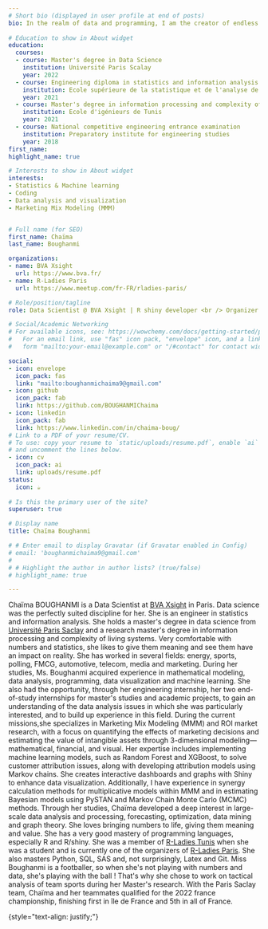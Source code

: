 ```yaml
---
# Short bio (displayed in user profile at end of posts)
bio: In the realm of data and programming, I am the creator of endless possibilities.
  
# Education to show in About widget
education:
  courses:
  - course: Master's degree in Data Science
    institution: Université Paris Scalay
    year: 2022
  - course: Engineering diploma in statistics and information analysis 
    institution: Ecole supérieure de la statistique et de l'analyse de l'information
    year: 2021
  - course: Master's degree in information processing and complexity of living systems
    institution: Ecole d'igénieurs de Tunis
    year: 2021
  - course: National competitive engineering entrance examination
    institution: Preparatory institute for engineering studies
    year: 2018
first_name: 
highlight_name: true

# Interests to show in About widget
interests:
- Statistics & Machine learning
- Coding
- Data analysis and visualization
- Marketing Mix Modeling (MMM)


# Full name (for SEO)
first_name: Chaïma
last_name: Boughanmi

organizations:
- name: BVA Xsight
  url: https://www.bva.fr/
- name: R-Ladies Paris
  url: https://www.meetup.com/fr-FR/rladies-paris/

# Role/position/tagline
role: Data Scientist @ BVA Xsight | R shiny developer <br /> Organizer @ R-Ladies Paris <br /> Paris France

# Social/Academic Networking
# For available icons, see: https://wowchemy.com/docs/getting-started/page-builder/#icons
#   For an email link, use "fas" icon pack, "envelope" icon, and a link in the
#   form "mailto:your-email@example.com" or "/#contact" for contact widget.

social:
- icon: envelope
  icon_pack: fas
  link: "mailto:boughanmichaima9@gmail.com"
- icon: github
  icon_pack: fab
  link: https://github.com/BOUGHANMIChaima
- icon: linkedin
  icon_pack: fab
  link: https://www.linkedin.com/in/chaima-boug/
# Link to a PDF of your resume/CV.
# To use: copy your resume to `static/uploads/resume.pdf`, enable `ai` icons in `params.yaml`,
# and uncomment the lines below.
- icon: cv
  icon_pack: ai
  link: uploads/resume.pdf
status:
  icon: ☕️
  
# Is this the primary user of the site?
superuser: true

# Display name
title: Chaïma Boughanmi

# # Enter email to display Gravatar (if Gravatar enabled in Config)
# email: 'boughanmichaima9@gmail.com'
# 
# # Highlight the author in author lists? (true/false)
# highlight_name: true

---
```


Chaïma BOUGHANMI is a Data Scientist at [BVA Xsight](https://www.bva.fr/) in Paris. Data science was the perfectly suited discipline
for her. She is an engineer in statistics and information analysis.
She holds a master's degree in data science from [Université Paris Saclay](https://www.universite-paris-saclay.fr/formation/master/mathematiques-et-applications/m2-data-science-sante-assurance-et-finance) and a research master's degree in information processing and complexity of living systems.
Very comfortable with numbers and statistics, she likes to give them meaning and see them have an impact on reality.
She has worked in several fields: energy, sports, polling, FMCG, automotive, telecom, media and marketing.
During her studies, Ms. Boughanmi acquired experience in mathematical modeling, data analysis, programming, data visualization and machine learning.
She also had the opportunity, through her engineering internship, her two end-of-study internships for master's studies and academic projects, to gain an understanding of the data analysis issues in which she was particularly interested, and to build up experience in this field. During the current missions,she specializes in Marketing Mix Modeling (MMM) and ROI market research, with a focus on quantifying the effects of marketing decisions and estimating the value of intangible assets through 3-dimensional modeling—mathematical, financial, and visual. Her expertise includes implementing machine learning models, such as Random Forest and XGBoost, to solve customer attribution issues, along with developing attribution models using Markov chains. She creates interactive dashboards and graphs with Shiny to enhance data visualization. Additionally, I have experience in synergy calculation methods for multiplicative models within MMM and in estimating Bayesian models using PySTAN and Markov Chain Monte Carlo (MCMC) methods.
Through her studies, Chaïma developed a deep interest in large-scale data analysis and processing, forecasting, optimization, data mining and graph theory.
She loves bringing numbers to life, giving them meaning and value.
She has a very good mastery of programming languages, especially
R and R/shiny. She was a member of [R-Ladies Tunis](https://www.meetup.com/rladies-tunis/) when she was a student and is currently one of the organizers of [R-Ladies Paris](https://www.meetup.com/fr-FR/rladies-paris/).
She also masters Python, SQL, SAS and, not surprisingly, Latex and Git.
Miss Boughanmi is a footballer, so when she's not playing with numbers and data, she's playing with the ball ! That's why she chose to work on tactical analysis of team sports during her Master's research.
With the Paris Saclay team, Chaïma and her teammates qualified for the 2022 france championship, finishing first in île de France and 5th in all of France.

{style="text-align: justify;"}
